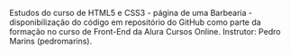 Estudos do curso de HTML5 e CSS3 - página de uma Barbearia - disponibilização do código em repositório do GitHub como parte da formação no curso de Front-End da Alura Cursos Online. Instrutor: Pedro Marins (pedromarins). 
